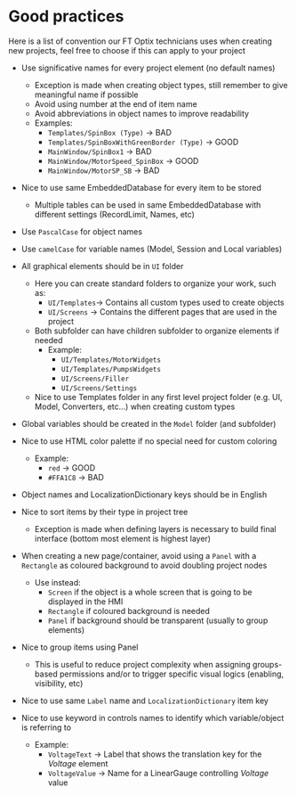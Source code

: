 # Good practices

Here is a list of convention our FT Optix technicians uses when creating new projects, feel free to choose if this can apply to your project

- Use significative names for every project element (no default names)
    - Exception is made when creating object types, still remember to give meaningful name if possible
    - Avoid using number at the end of item name
    - Avoid abbreviations in object names to improve readability
    - Examples:
        - `Templates/SpinBox (Type)` -> BAD
        - `Templates/SpinBoxWithGreenBorder (Type)` -> GOOD
        - `MainWindow/SpinBox1` -> BAD
        - `MainWindow/MotorSpeed_SpinBox` -> GOOD
        - `MainWindow/MotorSP_SB` -> BAD
- Nice to use same EmbeddedDatabase for every item to be stored
    - Multiple tables can be used in same EmbeddedDatabase with different settings (RecordLimit, Names, etc)
- Use `PascalCase` for object names
- Use `camelCase` for variable names (Model, Session and Local variables)
- All graphical elements should be in `UI` folder
	- Here you can create standard folders to organize your work, such as:
		- `UI/Templates`-> Contains all custom types used to create objects
		- `UI/Screens` -> Contains the different pages that are used in the project
	- Both subfolder can have children subfolder to organize elements if needed
		- Example:
			- `UI/Templates/MotorWidgets`
			- `UI/Templates/PumpsWidgets`
			- `UI/Screens/Filler`
			- `UI/Screens/Settings`
	- Nice to use Templates folder in any first level project folder (e.g. UI, Model, Converters, etc...) when creating custom types

- Global variables should be created in the `Model` folder (and subfolder)
- Nice to use HTML color palette if no special need for custom coloring
	- Example:
		- `red` -> GOOD
		- `#FFA1C8` -> BAD
- Object names and LocalizationDictionary keys should be in English
- Nice to sort items by their type in project tree
	- Exception is made when defining layers is necessary to build final interface (bottom most element is highest layer)
- When creating a new page/container, avoid using a `Panel` with a `Rectangle` as coloured background to avoid doubling project nodes
	- Use instead:
		- `Screen` if the object is a whole screen that is going to be displayed in the HMI
		- `Rectangle` if coloured background is needed
		- `Panel` if background should be transparent (usually to group elements)
- Nice to group items using Panel
	- This is useful to reduce project complexity when assigning groups-based permissions and/or to trigger specific visual logics (enabling, visibility, etc)
- Nice to use same `Label` name and `LocalizationDictionary` item key
- Nice to use keyword in controls names to identify which variable/object is referring to 
	- Example:
		- `VoltageText` -> Label that shows the translation key for the _Voltage_ element
		- `VoltageValue` -> Name for a LinearGauge controlling _Voltage_ value
